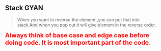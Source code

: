 ## Stack GYAN

> When you want to reverse the element ,you can put that into stack.And when you pop out 
>it will give element in the reverse order.

<span style="color:Red;font-weight:700;font-size:20px">
Always think of base case and edge case before doing code. It is most important part of the code. 
</span>

